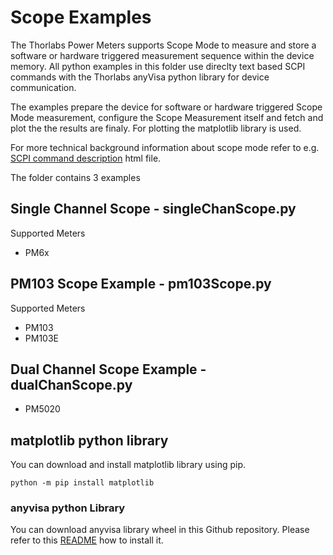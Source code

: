 # Scope Examples
The Thorlabs Power Meters supports Scope Mode to measure and store a software or hardware triggered
measurement sequence within the device memory. All python examples in this folder use direclty 
text based SCPI commands with the Thorlabs anyVisa python library for device communication. 

The examples prepare the device for software or hardware triggered Scope Mode measurement, configure the
Scope Measurement itself and fetch and plot the the results are finaly. For plotting the matplotlib 
library is used. 

For more technical background information about scope mode refer to e.g. [SCPI command description](commandDocu/pm5020) html file.

The folder contains 3 examples
## Single Channel Scope - singleChanScope.py
Supported Meters
- PM6x

## PM103 Scope Example - pm103Scope.py
Supported Meters
- PM103
- PM103E

## Dual Channel Scope Example - dualChanScope.py
- PM5020

## matplotlib python library
You can download and install matplotlib library using pip. 

```
python -m pip install matplotlib
```
### anyvisa python Library
You can download anyvisa library wheel in this Github repository. Please refer to this [README](anyvisa) how to install it. 
